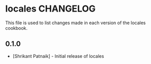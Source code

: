 locales CHANGELOG
=================

This file is used to list changes made in each version of the locales cookbook.

0.1.0
-----
- [Shrikant Patnaik] - Initial release of locales

